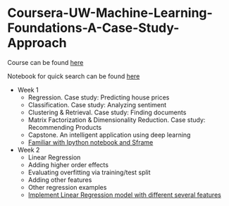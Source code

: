 # Coursera-UW-Machine-Learning-Foundations-A-Case-Study-Approach

Course can be found [here](https://www.coursera.org/learn/ml-foundations)

Notebook for quick search can be found [here](https://ssq.github.io/2017/08/19/Coursera%20UW%20Machine%20Learning%20Specialization%20Notebook/)

- Week 1
  - Regression. Case study: Predicting house prices
  - Classification. Case study: Analyzing sentiment
  - Clustering & Retrieval. Case study: Finding documents
  - Matrix Factorization & Dimensionality Reduction. Case study: Recommending Products
  - Capstone. An intelligent application using deep learning
  - [Familiar with Ipython notebook and Sframe](https://github.com/SSQ/Coursera-UW-Machine-Learning-Foundations-A-Case-Study-Approach/tree/master/Programming%20Assignment%201)
- Week 2
  - Linear Regression
  - Adding higher order effects
  - Evaluating overfitting via training/test split
  - Adding other features
  - Other regression examples
  - [Implement Linear Regression model with different several features](https://github.com/SSQ/Coursera-UW-Machine-Learning-Foundations-A-Case-Study-Approach/tree/master/Programming%20Assignment%202)
